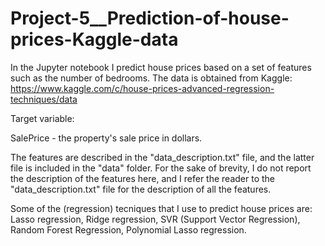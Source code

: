 # Project-5__Prediction-of-house-prices-Kaggle-data

In the Jupyter notebook I predict house prices based on a set of features such as the number of bedrooms. The data is obtained from Kaggle: https://www.kaggle.com/c/house-prices-advanced-regression-techniques/data

Target variable:

SalePrice - the property's sale price in dollars. 

The features are described in the "data_description.txt" file, and the latter file is included in the "data" folder. For the sake of brevity, I do not report the description of the features here, and I refer the reader to the "data_description.txt" file for the description of all the features.

Some of the (regression) tecniques that I use to predict house prices are:
Lasso regression, 
Ridge regression, 
SVR (Support Vector Regression), 
Random Forest Regression,
Polynomial Lasso regression. 
